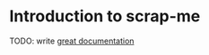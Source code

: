 # Introduction to scrap-me

TODO: write [great documentation](http://jacobian.org/writing/what-to-write/)
